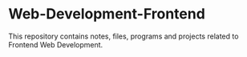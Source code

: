 # Web-Development-Frontend
This repository contains notes, files, programs and projects related to Frontend Web Development.
